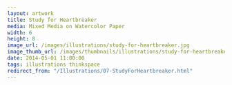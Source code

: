 ```yaml
---
layout: artwork
title: Study for Heartbreaker
media: Mixed Media on Watercolor Paper
width: 6
height: 8
image_url: /images/illustrations/study-for-heartbreaker.jpg
image_thumb_url: /images/thumbnails/illustrations/study-for-heartbreaker.jpg
date: 2014-05-01 11:00:00
tags: illustrations thinkspace
redirect_from: "/Illustrations/07-StudyForHeartbreaker.html"
---
```

